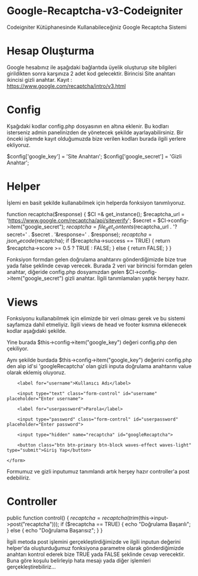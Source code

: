 # Google-Recaptcha-v3-Codeigniter
Codeigniter Kütüphanesinde Kullanabileceğiniz Google Recaptcha Sistemi

# Hesap Oluşturma
Google hesabınız ile aşağıdaki bağlantıda üyelik oluşturup site bilgileri girildikten sonra karşınıza 2 adet kod gelecektir. Birincisi Site anahtarı ikincisi gizli anahtar.
Kayıt : https://www.google.com/recaptcha/intro/v3.html

# Config
Kşağıdaki kodlar config.php dosyasının en altına eklenir. Bu kodları isterseniz admin panelinizden de yönetecek şekilde ayarlayabilirsiniz. Bir önceki işlemde kayıt olduğumuzda bize verilen kodları burada ilgili yerlere ekliyoruz.

$config['google_key'] = 'Site Anahtarı';
$config['google_secret'] = 'Gizli Anahtar';

# Helper
İşlemi en basit şekilde kullanabilmek için helperda fonksiyon tanımlıyoruz. 

function recaptcha($response)
{
    $CI =& get_instance();
    $recaptcha_url = 'https://www.google.com/recaptcha/api/siteverify';
    $secret = $CI->config->item("google_secret");
    $recaptcha = file_get_contents($recaptcha_url . '?secret=' . $secret . '&response=' . $response);
    $recaptcha = json_decode($recaptcha);
    if ($recaptcha->success == TRUE) {
        return $recaptcha->score >= 0.5 ? TRUE : FALSE;
    } else {
        return FALSE;
    }
}

Fonksiyon formdan gelen doğrulama anahtarını gönderdiğimizde bize true yada false şeklinde cevap verecek. Burada 2 veri var birincisi formdan gelen anahtar, diğeride config.php dosyamızdan gelen $CI->config->item("google_secret") gizli anahtar. İlgili tanımlamaları yaptık herşey hazır.

# Views 
Fonksiyonu kullanabilmek için elimizde bir veri olması gerek ve bu sistemi sayfamıza dahil etmeliyiz. İlgili views de head ve footer kısmına eklenecek kodlar aşağıdaki şekilde.

<head>
		<script src="https://www.google.com/recaptcha/api.js?render=<?php echo $this->config->item("google_key") ?>"></script>
</head>

Yine burada $this->config->item("google_key") değeri config.php den çekiliyor.

<footer>
		<script>
			grecaptcha.ready(function() {
				grecaptcha.execute('<?php echo $this->config->item("google_key") ?>', {action: 'action_name'})
				.then(function(token) {
					var googleRecaptcha = document.getElementById('googleRecaptcha');
					googleRecaptcha.value = token;
				});
			});
		</script>
</footer>

Aynı şekilde burdada $this->config->item("google_key") değerini config.php den alıp id'si 'googleRecaptcha' olan gizli inputa doğrulama anahtarını value olarak eklemiş oluyoruz.

<form action="<?php echo base_url('test/control') ?>">

		<label for="username">Kullanıcı Adı</label>

		<input type="text" class="form-control" id="username" placeholder="Enter username">

		<label for="userpassword">Parola</label>

		<input type="password" class="form-control" id="userpassword" placeholder="Enter password">

		<input type="hidden" name="recaptcha" id="googleRecaptcha">

		<button class="btn btn-primary btn-block waves-effect waves-light" type="submit">Giriş Yap</button>
		
	</form>
  
  Formumuz ve gizli inputumuz tanımlandı artık herşey hazır controller'a post edebiliriz.
  
  # Controller
  
  public function control()
  {
    $recaptcha = recaptcha(trim($this->input->post("recaptcha")));
    if ($recaptcha == TRUE) {
      echo "Doğrulama Başarılı";
    } else {
      echo "Doğrulama Başarısız";
    } 
  }
  
  İlgili metoda post işlemini gerçekleştirdiğimizde ve ilgili inputun değerini helper'da oluşturduğumuz fonksiyona parametre olarak gönderdiğimizde anahtarı kontrol ederek bize TRUE yada FALSE şeklinde cevap verecektir. Buna göre koşulu belirleyip hata mesajı yada diğer işlemleri gerçekleştirebiliriz...



